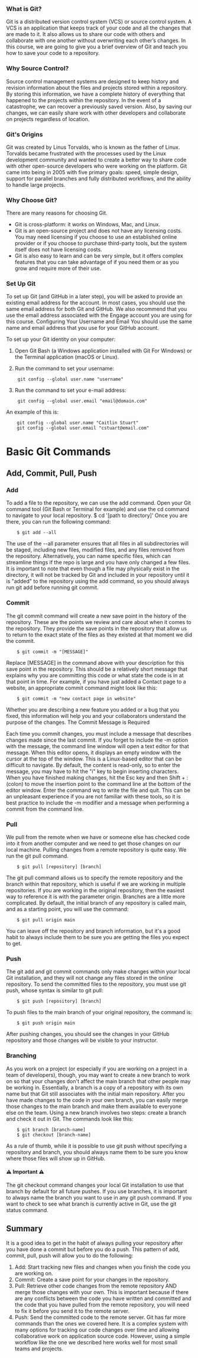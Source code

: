 ###  What is Git?

Git is a distributed version control system (VCS) or source control system. A VCS is an application that keeps track of your code and all the changes that are made to it. It also allows us to share our code with others and collaborate with one another without overwriting each other’s changes. In this course, we are going to give you a brief overview of Git and teach you how to save your code to a repository.

### Why Source Control?

Source control management systems are designed to keep history and revision information about the files and projects stored within a repository. By storing this information, we have a complete history of everything that happened to the projects within the repository. In the event of a catastrophe, we can recover a previously saved version. Also, by saving our changes, we can easily share work with other developers and collaborate on projects regardless of location.

### Git's Origins

Git was created by Linus Torvalds, who is known as the father of Linux. Torvalds became frustrated with the processes used by the Linux development community and wanted to create a better way to share code with other open-source developers who were working on the platform. Git came into being in 2005 with five primary goals: speed, simple design, support for parallel branches and fully distributed workflows, and the ability to handle large projects.

### Why Choose Git?

There are many reasons for choosing Git.
- Git is cross-platform: it works on Windows, Mac, and Linux.
- Git is an open-source project and does not have any licensing costs. You may need licensing if you choose to use an established online provider or if you choose to purchase third-party tools, but the system itself does not have licensing costs.
- Git is also easy to learn and can be very simple, but it offers complex features that you can take advantage of if you need them or as you grow and require more of their use.

### Set Up Git

To set up Git (and GitHub in a later step), you will be asked to provide an existing email address for the account. In most cases, you should use the same email address for both Git and GitHub. We also recommend that you use the email address associated with the Engage account you are using for this course.
Configuring Your Username and Email
You should use the same name and email address that you use for your GitHub account.

To set up your Git identity on your computer:
1. Open Git Bash (a Windows application installed with Git For Windows) or the Terminal application (macOS or Linux).
2. Run the command to set your username:

		git config --global user.name "username"

3. Run the command to set your e-mail address:

		git config --global user.email "email@domain.com"

An example of this is:

		git config --global user.name "Caitlin Stuart"
		git config --global user.email "cstuart@email.com"

# Basic Git Commands

## Add, Commit, Pull, Push

### Add

To add a file to the repository, we can use the add command. Open your Git command tool (Git Bash or Terminal for example) and use the cd command to navigate to your local repository.
$ cd '[path to directory]'
Once you are there, you can run the following command:

		$ git add --all

The use of the --all parameter ensures that all files in all subdirectories will be staged, including new files, modified files, and any files removed from the repository. Alternatively, you can name specific files, which can streamline things if the repo is large and you have only changed a few files.
It is important to note that even though a file may physically exist in the directory, it will not be tracked by Git and included in your repository until it is "added" to the repository using the add command, so you should always run git add before running git commit.

### Commit

The git commit command will create a new save point in the history of the repository. These are the points we review and care about when it comes to the repository. They provide the save points in the repository that allow us to return to the exact state of the files as they existed at that moment we did the commit.

		$ git commit -m "[MESSAGE]"

Replace [MESSAGE] in the command above with your description for this save point in the repository. This should be a relatively short message that explains why you are committing this code or what state the code is in at that point in time. For example, if you have just added a Contact page to a website, an appropriate commit command might look like this:

		$ git commit -m "new contact page in website"

Whether you are describing a new feature you added or a bug that you fixed, this information will help you and your collaborators understand the purpose of the changes.
The Commit Message is Required

Each time you commit changes, you must include a message that describes changes made since the last commit. If you forget to include the -m option with the message, the command line window will open a text editor for that message. When this editor opens, it displays an empty window with the cursor at the top of the window. This is a Linux-based editor that can be difficult to navigate. By default, the content is read-only, so to enter the message, you may have to hit the "i" key to begin inserting characters. When you have finished making changes, hit the Esc key and then Shift + : (colon) to move the insertion point to the command line at the bottom of the editor window. Enter the command wq to write the file and quit. This can be an unpleasant experience if you are not familiar with these tools, so it is best practice to include the -m modifier and a message when performing a commit from the command line.

### Pull

We pull from the remote when we have or someone else has checked code into it from another computer and we need to get those changes on our local machine. Pulling changes from a remote repository is quite easy. We run the git pull command.

		$ git pull [repository] [branch]

The git pull command allows us to specify the remote repository and the branch within that repository, which is useful if we are working in multiple repositories. If you are working in the original repository, then the easiest way to reference it is with the parameter origin.
Branches are a little more complicated. By default, the initial branch of any repository is called main, and as a starting point, you will use the command:

		$ git pull origin main

You can leave off the repository and branch information, but it's a good habit to always include them to be sure you are getting the files you expect to get.

### Push

The git add and git commit commands only make changes within your local Git installation, and they will not change any files stored in the online repository. To send the committed files to the repository, you must use git push, whose syntax is similar to git pull:

		$ git push [repository] [branch]

To push files to the main branch of your original repository, the command is:

		$ git push origin main

After pushing changes, you should see the changes in your GitHub repository and those changes will be visible to your instructor.

### Branching

As you work on a project (or especially if you are working on a project in a team of developers), though, you may want to create a new branch to work on so that your changes don't affect the main branch that other people may be working in. Essentially, a branch is a copy of a repository with its own name but that Git still associates with the initial main repository. After you have made changes to the code in your own branch, you can easily merge those changes to the main branch and make them available to everyone else on the team.
Using a new branch involves two steps: create a branch and check it out in Git. The commands look like this:

		$ git branch [branch-name]
		$ git checkout [branch-name]

As a rule of thumb, while it is possible to use git push without specifying a repository and branch, you should always name them to be sure you know where those files will show up in GitHub.

#### ⚠️ Important ⚠️
The git checkout command changes your local Git installation to use that branch by default for all future pushes. If you use branches, it is important to always name the branch you want to use in any git push command.
If you want to check to see what branch is currently active in Git, use the git status command.

## Summary

It is a good idea to get in the habit of always pulling your repository after you have done a commit but before you do a push. This pattern of add, commit, pull, push will allow you to do the following:
1. Add: Start tracking new files and changes when you finish the code you are working on.
2. Commit: Create a save point for your changes in the repository.
3. Pull: Retrieve other code changes from the remote repository AND merge those changes with your own. This is important because if there are any conflicts between the code you have written and committed and the code that you have pulled from the remote repository, you will need to fix it before you send it to the remote server.
4. Push: Send the committed code to the remote server.
Git has far more commands than the ones we covered here. It is a complex system with many options for tracking our code changes over time and allowing collaborative work on application source code. However, using a simple workflow like the one we described here works well for most small teams and projects.
